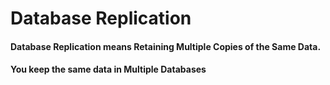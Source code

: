 # Database Replication 

#### Database Replication means Retaining Multiple Copies of the Same Data. 

#### You keep the same data in Multiple Databases



